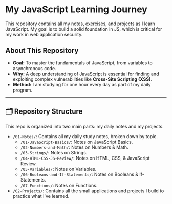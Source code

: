 # My JavaScript Learning Journey

This repository contains all my notes, exercises, and projects as I learn JavaScript. My goal is to build a solid foundation in JS, which is critical for my work in web application security.

## About This Repository

* **Goal:** To master the fundamentals of JavaScript, from variables to asynchronous code.
* **Why:** A deep understanding of JavaScript is essential for finding and exploiting complex vulnerabilities like **Cross-Site Scripting (XSS)**.
* **Method:** I am studying for one hour every day as part of my daily program.

---

## 🗂️ Repository Structure

This repo is organized into two main parts: my daily notes and my projects.

* `/01-Notes/`: Contains all my daily study notes, broken down by topic.
  *  `/01-JavaScript-Basics/`: Notes on JavaScript Basics.
  *  `/02-Numbers-and-Math/`: Notes on Numbers & Math.
  * `/03-Strings/`: Notes on Strings.
  * `/04-HTML-CSS-JS-Review/`: Notes on HTML, CSS, & JavaScript Review.
  * `/05-Variables/`: Notes on Variables.
  * `/06-Booleans-and-If-Statements/`: Notes on Booleans & If-Statements.
  * `/07-Functions/`: Notes on Functions.
* `/02-Projects/`: Contains all the small applications and projects I build to practice what I've learned.
